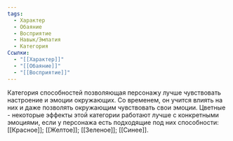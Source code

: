 ```yaml
---
tags:
  - Характер
  - Обаяние
  - Восприятие
  - Навык/Эмпатия
  - Категория
Ссылки:
  - "[[Характер]]"
  - "[[Обаяние]]"
  - "[[Восприятие]]"
---
```

Категория способностей позволяющая персонажу лучше чувствовать настроение и эмоции окружающих. Со временем, он учится влиять на них и даже позволять окружающим чувствовать свои эмоции. Цветные - некоторые эффекты этой категории работают лучше с конкретными эмоциями, если у персонажа есть подходящие под них способности: [[Красное]]; [[Желтое]]; [[Зеленое]]; [[Синее]]. 